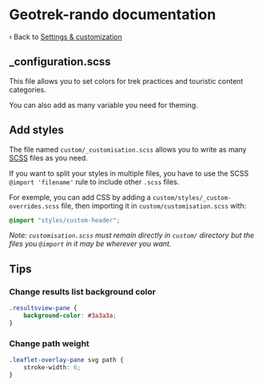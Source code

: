 # Geotrek-rando documentation

‹ Back to [Settings & customization](settings.md)

## \_configuration.scss

This file allows you to set colors for trek practices and touristic content categories.

You can also add as many variable you need for theming.

## Add styles

The file named `custom/_customisation.scss` allows you to write as many [SCSS](https://sass-lang.com/) files as you need.

If you want to split your styles in multiple files, you have to use the
SCSS `@import 'filename'` rule to include other `.scss` files.

For exemple, you can add CSS by adding a `custom/styles/_custom-overrides.scss` file, then importing it in `custom/customisation.scss` with:

```css
@import "styles/custom-header";
```

_Note: `customisation.scss` must remain directly in `custom/` directory but the files you `@import` in it may be wherever you want._

## Tips

### Change results list background color

```css
.resultsview-pane {
    background-color: #3a3a3a;
}
```

### Change path weight

```css
.leaflet-overlay-pane svg path {
    stroke-width: 6;
}
```
